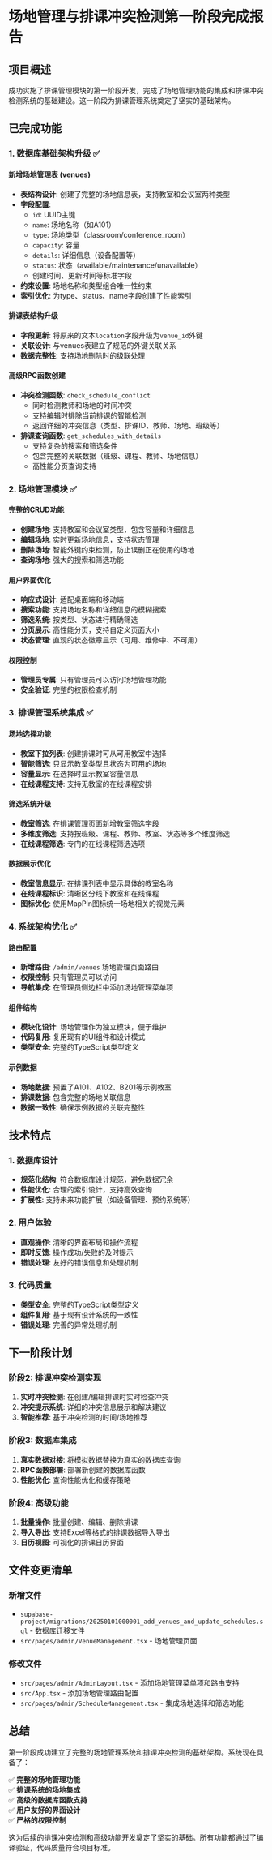 # 场地管理与排课冲突检测第一阶段完成报告

## 项目概述
成功实施了排课管理模块的第一阶段开发，完成了场地管理功能的集成和排课冲突检测系统的基础建设。这一阶段为排课管理系统奠定了坚实的基础架构。

## 已完成功能

### 1. 数据库基础架构升级 ✅

#### 新增场地管理表 (venues)
- **表结构设计**: 创建了完整的场地信息表，支持教室和会议室两种类型
- **字段配置**: 
  - `id`: UUID主键
  - `name`: 场地名称（如A101）
  - `type`: 场地类型（classroom/conference_room）
  - `capacity`: 容量
  - `details`: 详细信息（设备配置等）
  - `status`: 状态（available/maintenance/unavailable）
  - 创建时间、更新时间等标准字段
- **约束设置**: 场地名称和类型组合唯一性约束
- **索引优化**: 为type、status、name字段创建了性能索引

#### 排课表结构升级
- **字段更新**: 将原来的文本`location`字段升级为`venue_id`外键
- **关联设计**: 与venues表建立了规范的外键关联关系
- **数据完整性**: 支持场地删除时的级联处理

#### 高级RPC函数创建
- **冲突检测函数**: `check_schedule_conflict`
  - 同时检测教师和场地的时间冲突
  - 支持编辑时排除当前排课的智能检测
  - 返回详细的冲突信息（类型、排课ID、教师、场地、班级等）
- **排课查询函数**: `get_schedules_with_details`
  - 支持复杂的搜索和筛选条件
  - 包含完整的关联数据（班级、课程、教师、场地信息）
  - 高性能分页查询支持

### 2. 场地管理模块 ✅

#### 完整的CRUD功能
- **创建场地**: 支持教室和会议室类型，包含容量和详细信息
- **编辑场地**: 实时更新场地信息，支持状态管理
- **删除场地**: 智能外键约束检测，防止误删正在使用的场地
- **查询场地**: 强大的搜索和筛选功能

#### 用户界面优化
- **响应式设计**: 适配桌面端和移动端
- **搜索功能**: 支持场地名称和详细信息的模糊搜索
- **筛选系统**: 按类型、状态进行精确筛选
- **分页展示**: 高性能分页，支持自定义页面大小
- **状态管理**: 直观的状态徽章显示（可用、维修中、不可用）

#### 权限控制
- **管理员专属**: 只有管理员可以访问场地管理功能
- **安全验证**: 完整的权限检查机制

### 3. 排课管理系统集成 ✅

#### 场地选择功能
- **教室下拉列表**: 创建排课时可从可用教室中选择
- **智能筛选**: 只显示教室类型且状态为可用的场地
- **容量显示**: 在选择时显示教室容量信息
- **在线课程支持**: 支持无教室的在线课程安排

#### 筛选系统升级
- **教室筛选**: 在排课管理页面新增教室筛选字段
- **多维度筛选**: 支持按班级、课程、教师、教室、状态等多个维度筛选
- **在线课程筛选**: 专门的在线课程筛选选项

#### 数据展示优化
- **教室信息显示**: 在排课列表中显示具体的教室名称
- **在线课程标识**: 清晰区分线下教室和在线课程
- **图标优化**: 使用MapPin图标统一场地相关的视觉元素

### 4. 系统架构优化 ✅

#### 路由配置
- **新增路由**: `/admin/venues` 场地管理页面路由
- **权限控制**: 只有管理员可以访问
- **导航集成**: 在管理员侧边栏中添加场地管理菜单项

#### 组件结构
- **模块化设计**: 场地管理作为独立模块，便于维护
- **代码复用**: 复用现有的UI组件和设计模式
- **类型安全**: 完整的TypeScript类型定义

#### 示例数据
- **场地数据**: 预置了A101、A102、B201等示例教室
- **排课数据**: 包含完整的场地关联信息
- **数据一致性**: 确保示例数据的关联完整性

## 技术特点

### 1. 数据库设计
- **规范化结构**: 符合数据库设计规范，避免数据冗余
- **性能优化**: 合理的索引设计，支持高效查询
- **扩展性**: 支持未来功能扩展（如设备管理、预约系统等）

### 2. 用户体验
- **直观操作**: 清晰的界面布局和操作流程
- **即时反馈**: 操作成功/失败的及时提示
- **错误处理**: 友好的错误信息和处理机制

### 3. 代码质量
- **类型安全**: 完整的TypeScript类型定义
- **组件复用**: 基于现有设计系统的一致性
- **错误处理**: 完善的异常处理机制

## 下一阶段计划

### 阶段2: 排课冲突检测实现
1. **实时冲突检测**: 在创建/编辑排课时实时检查冲突
2. **冲突提示系统**: 详细的冲突信息展示和解决建议
3. **智能推荐**: 基于冲突检测的时间/场地推荐

### 阶段3: 数据库集成
1. **真实数据对接**: 将模拟数据替换为真实的数据库查询
2. **RPC函数部署**: 部署新创建的数据库函数
3. **性能优化**: 查询性能优化和缓存策略

### 阶段4: 高级功能
1. **批量操作**: 批量创建、编辑、删除排课
2. **导入导出**: 支持Excel等格式的排课数据导入导出
3. **日历视图**: 可视化的排课日历界面

## 文件变更清单

### 新增文件
- `supabase-project/migrations/20250101000001_add_venues_and_update_schedules.sql` - 数据库迁移文件
- `src/pages/admin/VenueManagement.tsx` - 场地管理页面

### 修改文件
- `src/pages/admin/AdminLayout.tsx` - 添加场地管理菜单项和路由支持
- `src/App.tsx` - 添加场地管理路由配置
- `src/pages/admin/ScheduleManagement.tsx` - 集成场地选择和筛选功能

## 总结

第一阶段成功建立了完整的场地管理系统和排课冲突检测的基础架构。系统现在具备了：

✅ **完整的场地管理功能**  
✅ **排课系统的场地集成**  
✅ **高级的数据库函数支持**  
✅ **用户友好的界面设计**  
✅ **严格的权限控制**  

这为后续的排课冲突检测和高级功能开发奠定了坚实的基础。所有功能都通过了编译验证，代码质量符合项目标准。 